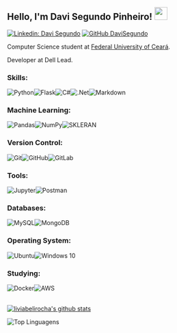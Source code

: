 ## Hello, I'm Davi Segundo Pinheiro! <img src="https://media.giphy.com/media/Cmr1OMJ2FN0B2/giphy.gif" width="30">

[![Linkedin: Davi Segundo](https://img.shields.io/badge/-DaviSegundo-blue?style=flat-square&logo=Linkedin&logoColor=white&link=https://www.linkedin.com/in/liviabelirocha/)](https://www.linkedin.com/in/davi-segundo-881401210)
[![GitHub DaviSegundo](https://img.shields.io/github/followers/DaviSegundo?label=follow&style=social)](https://github.com/DaviSegundo)


Computer Science student at [Federal University of Ceará](https://cc.ufc.br).

Developer at Dell Lead.

### Skills:

<img alt="Python" src="https://img.shields.io/badge/python-%2314354C.svg?style=for-the-badge&logo=python&logoColor=white"/><img alt="Flask" src="https://img.shields.io/badge/flask-%23000.svg?style=for-the-badge&logo=flask&logoColor=white"/><img alt="C#" src="https://img.shields.io/badge/c%23-%23239120.svg?style=for-the-badge&logo=c-sharp&logoColor=white"/><img alt=".Net" src="https://img.shields.io/badge/.NET-5C2D91?style=for-the-badge&logo=.net&logoColor=white"/><img alt="Markdown" src="https://img.shields.io/badge/markdown-%23000000.svg?style=for-the-badge&logo=markdown&logoColor=white"/> <br/>

### Machine Learning:

<img alt="Pandas" src="https://img.shields.io/badge/pandas-%23150458.svg?style=for-the-badge&logo=pandas&logoColor=white" /><img alt="NumPy" src="https://img.shields.io/badge/numpy-%23013243.svg?style=for-the-badge&logo=numpy&logoColor=white" /><img alt="SKLERAN" src="https://img.shields.io/badge/sklearn%20-%2335495e.svg?&style=for-the-badge&logo=scikitlearn&logoColor=%234FC08D"/> <br/>

### Version Control:

<img alt="Git" src="https://img.shields.io/badge/git-%23F05033.svg?style=for-the-badge&logo=git&logoColor=white"/><img alt="GitHub" src="https://img.shields.io/badge/github-%23121011.svg?style=for-the-badge&logo=github&logoColor=white"/><img alt="GitLab" src="https://img.shields.io/badge/gitlab-%23181717.svg?style=for-the-badge&logo=gitlab&logoColor=white"/>

### Tools:

<img alt="Jupyter" src="https://img.shields.io/badge/Jupyter-%23F37626.svg?style=for-the-badge&logo=Jupyter&logoColor=white" /><img alt="Postman" src="https://img.shields.io/badge/Postman-4B3263?style=for-the-badge&logo=postman&logoColor=red" />

### Databases:

<img alt="MySQL" src="https://img.shields.io/badge/mysql-%2300f.svg?style=for-the-badge&logo=mysql&logoColor=white"/><img alt="MongoDB" src ="https://img.shields.io/badge/MongoDB-%234ea94b.svg?style=for-the-badge&logo=mongodb&logoColor=white"/>

### Operating System:

<img alt="Ubuntu" src="https://img.shields.io/badge/Ubuntu-E95420?style=for-the-badge&logo=ubuntu&logoColor=white" /><img alt="Windows 10" src="https://img.shields.io/badge/Windows-0078D6?style=for-the-badge&logo=windows&logoColor=white" />

### Studying:

<img alt="Docker" src="https://img.shields.io/badge/docker-%230db7ed.svg?style=for-the-badge&logo=docker&logoColor=white"/><img alt="AWS" src="https://img.shields.io/badge/AWS-%23FF9900.svg?style=for-the-badge&logo=amazon-aws&logoColor=white"/><br/><br/>

[![liviabelirocha's github stats](https://github-readme-stats.vercel.app/api?username=DaviSegundo&show_icons=true&theme=radical)](https://github.com/DaviSegundo/github-readme-stats)

![Top Linguagens](https://github-readme-stats.vercel.app/api/top-langs/?username=DaviSegundo&layout=compact&theme=radical)